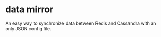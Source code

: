 # data mirror
An easy way to synchronize data between Redis and Cassandra with an only JSON config file.
